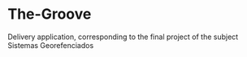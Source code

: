 # The-Groove
Delivery application, corresponding to the final project of the subject Sistemas Georefenciados
